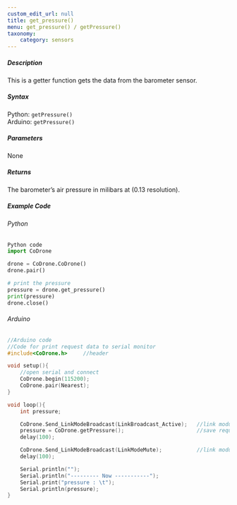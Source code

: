```yaml
---
custom_edit_url: null
title: get_pressure()
menu: get_pressure() / getPressure()
taxonomy:
	category: sensors
---
```


##### Description

This is a getter function gets the data from the barometer sensor.

##### Syntax
Python: ```getPressure()```<br />
Arduino: ```getPressure()```

##### Parameters

None

##### Returns

The barometer’s air pressure in milibars at (0.13 resolution).

##### Example Code
###### Python
```python
Python code
import CoDrone

drone = CoDrone.CoDrone()
drone.pair()

# print the pressure
pressure = drone.get_pressure()
print(pressure)
drone.close()
```

###### Arduino
```c
//Arduino code
//Code for print request data to serial monitor
#include<CoDrone.h>     //header

void setup(){
    //open serial and connect
    CoDrone.begin(115200);
    CoDrone.pair(Nearest);  
}

void loop(){
    int pressure;

    CoDrone.Send_LinkModeBroadcast(LinkBroadcast_Active);   //link module mode change => Active
    pressure = CoDrone.getPressure();                       //save request data
    delay(100);

    CoDrone.Send_LinkModeBroadcast(LinkModeMute);           //link module mode change => Mute
    delay(100);

    Serial.println("");
    Serial.println("--------- Now -----------");
    Serial.print("pressure : \t");
    Serial.println(pressure);   
}
```